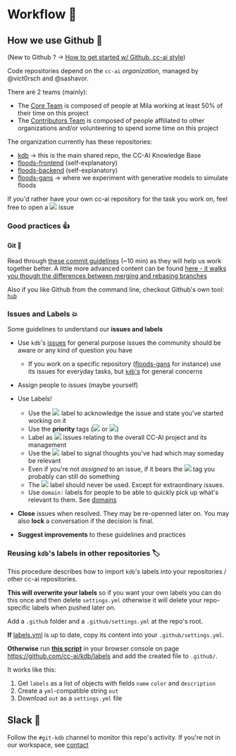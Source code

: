 # Workflow 🌊

## How we use Github 🚉

(New to Github ? -> [How to get started w/ Github, cc-ai style](/workflow/gettingstarted.md))

Code repositories depend on the `cc-ai` *organization*, managed by @vict0rsch and @sashavor.

There are 2 teams (mainly):

- The [Core Team](https://github.com/orgs/cc-ai/teams/core) is composed of people at Mila working at least 50% of their time on this project
- The [Contributors Team](https://github.com/orgs/cc-ai/teams/contributors) is composed of people affiliated to other organizations and/or volunteering to spend some time on this project

The organization currently has these repositories:

* [kdb](https://github.com/cc-ai/kdb) -> this is the main shared repo, the CC-AI Knowledge Base
* [floods-frontend](https://github.com/cc-ai/floods-frontend) (self-explanatory)
* [floods-backend](https://github.com/cc-ai/floods-backend) (self-explanatory)
* [floods-gans](https://github.com/cc-ai/floods-gans) -> where we experiment with generative models to simulate floods

If you'd rather have your own cc-ai repository for the task you work on, feel free to open a ![][domain:meta] issue

### Good practices 👍

#### Git 🌵

Read through [these commit guidelines](https://github.com/RomuloOliveira/commit-messages-guide) (~10 min) as they will help us work together better. A little more advanced content can be found [here - it walks you though the differences between merging and rebasing branches](https://www.atlassian.com/git/tutorials/merging-vs-rebasing)

Also if you like Github from the command line, checkout Github's own tool: [`hub`](https://github.com/github/hub)

### Issues and Labels 💥

Some guidelines to understand our **issues and labels**

* Use `kdb`'s [issues](https://github.com/cc-ai/kdb/issues) for general purpose issues the community should be aware or any kind of question you have

  * If you work on a specific repository ([floods-gans](https://github.com/cc-ai/floods-gans) for instance) use its issues for everyday tasks, but [`kdb`'s](https://github.com/cc-ai/kdb/issues) for general concerns

* Assign people to issues (maybe yourself)
* Use Labels!
  
  * Use the [![][work in progress]](https://github.com/cc-ai/kdb/labels/work%20in%20progress) label to acknowledge the issue and state you've started working on it
  * Use the **priority** tags ([![][priority:high]](https://github.com/cc-ai/kdb/labels/priority%3Ahigh) or [![][priority:low]](https://github.com/cc-ai/kdb/labels/priority%3Alow))
  * Label as [![][domain:meta]](https://github.com/cc-ai/kdb/labels/domain%3Ameta) issues relating to the overall CC-AI project and its management
  * Use the [![][keep in mind]](https://github.com/cc-ai/kdb/labels/keep%20in%20mind) label to signal thoughts you've had which may someday be relevant
  * Even if you're not *assigned* to an issue, if it bears the [![][good first issue]](https://github.com/cc-ai/kdb/labels/good%20first%20issue) tag you probably can still do something
  * The [![][priority:critical]](https://github.com/cc-ai/kdb/labels/priority%3Acritical) label should never be used. Except for extraordinary issues.
  * Use `domain:` labels for people to be able to quickly pick up what's relevant to them. See [domains](/domains)
* **Close** issues when resolved. They may be re-openned later on. You may also **lock** a conversation if the decision is final.
* **Suggest improvements** to these guidelines and practices

### Reusing `kdb`'s labels in other repositories 🏷

This procedure describes how to import `kdb`'s labels into your repositories / other cc-ai repositories.

**This will overwrite your labels** so if you want your own labels you can do this once and then delete `settings.yml` otherwise it will delete your repo-specific labels when pushed later on.

Add a `.github` folder and a `.github/settings.yml` at the repo's root. 

**If** [labels.yml](labels.yml) is up to date, copy its content into your `.github/settings.yml`. 

**Otherwise** run [**this script**](https://gist.github.com/Vict0rSch/188a60f1e87a68844e41082583df64c4) in your browser console on page https://github.com/cc-ai/kdb/labels and add the created file to `.github/`. 

It works like this:

1. Get `labels` as a list of objects with fields `name` `color` and `description`
2. Create a `yml`-compatible string `out`
3. Download `out` as a `settings.yml` file

## Slack 📡

Follow the `#git-kdb` channel to monitor this repo's activity. If you're not in our workspace, see [contact](https://github.com/cc-ai/kdb#contact-%EF%B8%8F)


[bug]: https://img.shields.io/badge/bug-d73a4a.svg
[duplicate]: https://img.shields.io/badge/duplicate-cfd3d7.svg
[good first issue]: https://img.shields.io/badge/good%20first%20issue-7057ff.svg
[help wanted]: https://img.shields.io/badge/help%20wanted-008672.svg
[priority:high]: https://img.shields.io/badge/priority:high-16f9c1.svg
[invalid]: https://img.shields.io/badge/invalid-e4e669.svg
[keep in mind]: https://img.shields.io/badge/keep%20in%20mind-c0cef7.svg
[priority:low]: https://img.shields.io/badge/priority:low-efff8c.svg
[question]: https://img.shields.io/badge/question-d876e3.svg
[wontfix]: https://img.shields.io/badge/wontfix-ffffff.svg
[work in progress]: https://img.shields.io/badge/work%20in%20progress-ededed.svg
[domain:behavioral]: https://img.shields.io/badge/domain:behavioral-f4b7c4.svg
[domain:data]: https://img.shields.io/badge/domain:data-bfdadc.svg
[domain:dev]: https://img.shields.io/badge/domain:dev-d4c5f9.svg
[domain:econ]: https://img.shields.io/badge/domain:econ-036a77.svg
[domain:ml]: https://img.shields.io/badge/domain:ml-f260b8.svg
[domain:other]: https://img.shields.io/badge/domain:other-e0a87f.svg
[domain:ux]: https://img.shields.io/badge/domain:ux-fccfbd.svg
[priority:critical]: https://img.shields.io/badge/priority:critical-FF0000.svg
[domain:climate]: https://img.shields.io/badge/domain:climate-fcddc4.svg
[domain:meta]: https://img.shields.io/badge/domain:meta-202ea5.svg